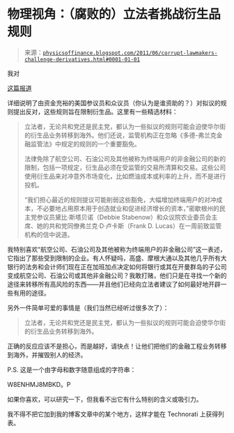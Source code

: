 <!--yml

分类：未分类

日期：2024-05-18 07:07:33

-->

# 物理视角：（腐败的）立法者挑战衍生品规则

> 来源：[`physicsoffinance.blogspot.com/2011/06/corrupt-lawmakers-challenge-derivatives.html#0001-01-01`](http://physicsoffinance.blogspot.com/2011/06/corrupt-lawmakers-challenge-derivatives.html#0001-01-01)

我对

[这篇报道](http://dealbook.nytimes.com/2011/06/23/lawmakers-challenge-derivatives-rules/)

详细说明了由资金充裕的美国参议员和众议员（你认为是谁资助的？）对拟议的规则提出反对，这些规则旨在限制衍生品。这里有一些精选材料：

> 立法者，无论共和党还是民主党，都认为一些拟议的规则可能会迫使华尔街的衍生品业务转移到海外。他们还说，监管机构正在忽略《多德-弗兰克金融监管法》中规定的规则的一个重要豁免。
> 
> 法律免除了航空公司、石油公司及其他被称为终端用户的非金融公司的新的限制，包括一项规定，衍生品必须在受监管的交易所清算和交易。这些公司使用衍生品来对冲意外市场变化，比如燃油成本或利率的上升，而不是进行投机。
> 
> “我们担心最近的规则提议可能削弱这些豁免，大幅增加终端用户的对冲成本，不必要地占用原本用于创造就业和促进经济增长的资本，”密歇根州的民主党参议员黛比·斯塔贝诺（Debbie Stabenow）和众议院农业委员会主席、她的共和党同僚弗兰克·D·卢卡斯（Frank D. Lucas）在一周前致监管机构的信中说道。

我特别喜欢“航空公司、石油公司及其他被称为终端用户的非金融公司”这一表述，它指出了那些受到限制的企业。有人怀疑吗，高盛、摩根大通以及其他几乎所有大银行的法务和会计师们现在正在加班加点决定如何将银行或其在开曼群岛的子公司变成航空公司、石油公司或其他非金融公司？我敢打赌，他们只是在寻找一个新的途径来转移所有高风险的东西——并且他们已经向立法者建议了如何最好地开辟一些有用的途径。

另外一件简单可爱的事情是（我们当然已经听过很多次了）：

> 立法者，无论共和党还是民主党，都认为一些拟议的规则可能会迫使华尔街的衍生品业务转移到海外。

正确的反应应该不是担心，而是越好，请快点！让他们把他们的金融工程业务转移到海外，并摧毁别人的经济。

P.S. 这是一个由字母和数字随意组成的字符串：

W8ENHMJ8MBKD。P

如果你喜欢，可以研究一下，但我看不出它有什么特别的含义或吸引力。

我不得不把它加到我的博客文章中的某个地方，这样才能在 Technorati 上获得列表。
